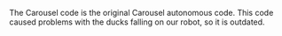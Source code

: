 The Carousel code is the original Carousel autonomous code. This code caused problems with the ducks falling on our robot, so it is outdated.

